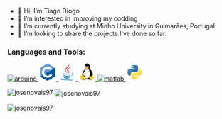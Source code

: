 - 👋 Hi, I’m Tiago Diogo
- 👀 I’m interested in improving my codding
- 🌱 I’m currently studying at Minho University in Guimarães, Portugal
- 💞️ I’m looking to share the projects I've done so far.

<h3 align="left">Languages and Tools:</h3>
<p align="left">
  <a href="https://www.arduino.cc/" target="_blank" rel="noreferrer">
    <img src="https://cdn.worldvectorlogo.com/logos/arduino-1.svg" alt="arduino" width="40" height="40"/>
  </a>
  <a href="https://www.cprogramming.com/" target="_blank" rel="noreferrer">
    <img src="https://raw.githubusercontent.com/devicons/devicon/master/icons/c/c-original.svg" alt="c" width="40" height="40"/>
  </a>
  <a href="https://www.java.com" target="_blank" rel="noreferrer">
    <img src="https://raw.githubusercontent.com/devicons/devicon/master/icons/java/java-original.svg" alt="java" width="40" height="40"/>
  </a>
  <a href="https://www.linux.org/" target="_blank" rel="noreferrer">
    <img src="https://raw.githubusercontent.com/devicons/devicon/master/icons/linux/linux-original.svg" alt="linux" width="40" height="40"/>
  </a>
  <a href="https://www.mathworks.com/" target="_blank" rel="noreferrer">
    <img src="https://upload.wikimedia.org/wikipedia/commons/2/21/Matlab_Logo.png" alt="matlab" width="40" height="40"/>
  </a>
  <a href="https://www.python.org" target="_blank" rel="noreferrer">
    <img src="https://raw.githubusercontent.com/devicons/devicon/master/icons/python/python-original.svg" alt="python" width="40" height="40"/>
  </a>
</p>

<p><img align="left" src="https://github-readme-stats.vercel.app/api/top-langs?username=TiagoDiogo02&show_icons=true&locale=en&layout=compact" alt="josenovais97" /></p>

<p>&nbsp;<img align="center" src="https://github-readme-stats.vercel.app/api?username=josenovais97&show_icons=true&locale=en" alt="josenovais97" /></p>

<p><img align="center" src="https://github-readme-streak-stats.herokuapp.com/?user=josenovais97&" alt="josenovais97" /></p>


<!---
josenovais97/josenovais97 is a ✨ special ✨ repository because its README.md (this file) appears on your GitHub profile.
You can click the Preview link to take a look at your changes.
--->
